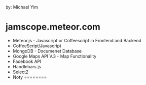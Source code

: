 by: Michael Yim

jamscope.meteor.com
========
* Meteor.js - Javascript or Coffeescript in Frontend and Backend
* CoffeeScript/Javascript
* MongoDB - Documenet Database
* Google Maps API V.3 - Map Functionality
* Facebook API
* Handlebars.js
* Select2
* Noty
========
